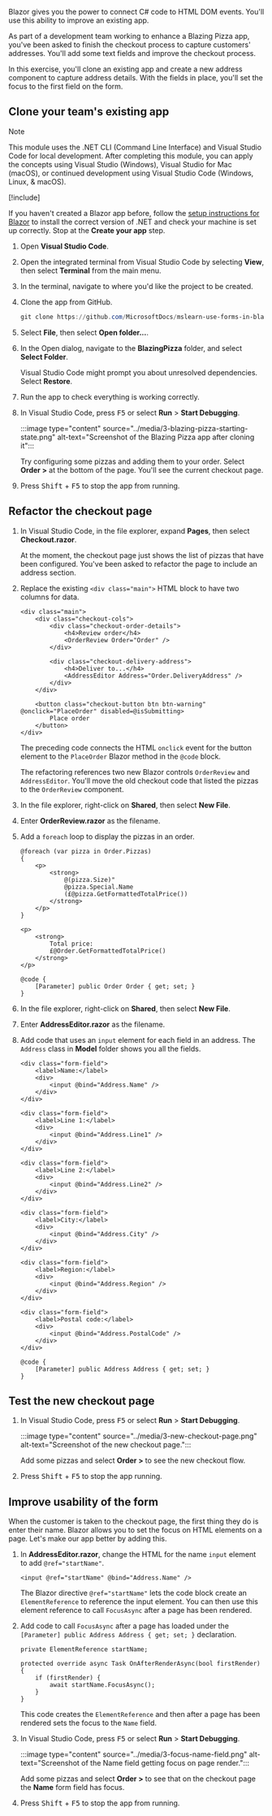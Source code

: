 Blazor gives you the power to connect C# code to HTML DOM events. You'll use this ability to improve an existing app.

As part of a development team working to enhance a Blazing Pizza app, you've been asked to finish the checkout process to capture customers' addresses. You'll add some text fields and improve the checkout process.

In this exercise, you'll clone an existing app and create a new address component to capture address details. With the fields in place, you'll set the focus to the first field on the form.

## Clone your team's existing app

> [!NOTE]
> This module uses the .NET CLI (Command Line Interface) and Visual Studio Code for local development. After completing this module, you can apply the concepts using Visual Studio (Windows), Visual Studio for Mac (macOS), or continued development using Visual Studio Code (Windows, Linux, & macOS).

[!include[](../../../includes/dotnet6-sdk-version.md)]

If you haven't created a Blazor app before, follow the [setup instructions for Blazor](https://aka.ms/blazor-getting-started) to install the correct version of .NET and check your machine is set up correctly. Stop at the **Create your app** step.

1. Open **Visual Studio Code**.
1. Open the integrated terminal from Visual Studio Code by selecting **View**, then select **Terminal** from the main menu.
1. In the terminal, navigate to where you'd like the project to be created.
1. Clone the app from GitHub.

    ```powershell
    git clone https://github.com/MicrosoftDocs/mslearn-use-forms-in-blazor-web-apps.git BlazingPizza
    ```

1. Select **File**, then select **Open folder...**.
1. In the Open dialog, navigate to the **BlazingPizza** folder, and select **Select Folder**.

    Visual Studio Code might prompt you about unresolved dependencies. Select **Restore**.

1. Run the app to check everything is working correctly.
1. In Visual Studio Code, press <kbd>F5</kbd> or select **Run** > **Start Debugging**.

    :::image type="content" source="../media/3-blazing-pizza-starting-state.png" alt-text="Screenshot of the Blazing Pizza app after cloning it":::

    Try configuring some pizzas and adding them to your order. Select **Order >** at the bottom of the page. You'll see the current checkout page.

1. Press <kbd>Shift</kbd> + <kbd>F5</kbd> to stop the app from running.

## Refactor the checkout page

1. In Visual Studio Code, in the file explorer, expand **Pages**, then select **Checkout.razor**.

    At the moment, the checkout page just shows the list of pizzas that have been configured. You've been asked to refactor the page to include an address section.

1. Replace the existing `<div class="main">` HTML block to have two columns for data.

    ```razor
    <div class="main">
        <div class="checkout-cols">
            <div class="checkout-order-details">
                <h4>Review order</h4>
                <OrderReview Order="Order" />
            </div>
    
            <div class="checkout-delivery-address">
                <h4>Deliver to...</h4>
                <AddressEditor Address="Order.DeliveryAddress" />
            </div>
        </div>
    
        <button class="checkout-button btn btn-warning" @onclick="PlaceOrder" disabled=@isSubmitting>
            Place order
        </button>
    </div>
    ```

    The preceding code connects the HTML `onclick` event for the button element to the `PlaceOrder` Blazor method in the `@code` block.

    The refactoring references two new Blazor controls `OrderReview` and `AddressEditor`. You'll move the old checkout code that listed the pizzas to the `OrderReview` component.

1. In the file explorer, right-click on **Shared**, then select **New File**.
1. Enter **OrderReview.razor** as the filename.
1. Add a `foreach` loop to display the pizzas in an order.

    ```razor
    @foreach (var pizza in Order.Pizzas)
    {
        <p>
            <strong>
                @(pizza.Size)"
                @pizza.Special.Name
                (£@pizza.GetFormattedTotalPrice())
            </strong>
        </p>
    }
    
    <p>
        <strong>
            Total price:
            £@Order.GetFormattedTotalPrice()
        </strong>
    </p>
    
    @code {
        [Parameter] public Order Order { get; set; }
    }
    ```

1. In the file explorer, right-click on **Shared**, then select **New File**.
1. Enter **AddressEditor.razor** as the filename.
1. Add code that uses an `input` element for each field in an address. The `Address` class in **Model** folder shows you all the fields.

    ```razor
    <div class="form-field">
        <label>Name:</label>
        <div>
            <input @bind="Address.Name" />
        </div>
    </div>
    
    <div class="form-field">
        <label>Line 1:</label>
        <div>
            <input @bind="Address.Line1" />
        </div>
    </div>
    
    <div class="form-field">
        <label>Line 2:</label>
        <div>
            <input @bind="Address.Line2" />
        </div>
    </div>
    
    <div class="form-field">
        <label>City:</label>
        <div>
            <input @bind="Address.City" />
        </div>
    </div>
    
    <div class="form-field">
        <label>Region:</label>
        <div>
            <input @bind="Address.Region" />
        </div>
    </div>
    
    <div class="form-field">
        <label>Postal code:</label>
        <div>
            <input @bind="Address.PostalCode" />
        </div>
    </div>
    
    @code {
        [Parameter] public Address Address { get; set; }
    }
    ```

## Test the new checkout page

1. In Visual Studio Code, press <kbd>F5</kbd> or select **Run** > **Start Debugging**.

    :::image type="content" source="../media/3-new-checkout-page.png" alt-text="Screenshot of the new checkout page.":::

    Add some pizzas and select **Order >** to see the new checkout flow.

1. Press <kbd>Shift</kbd> + <kbd>F5</kbd> to stop the app running.

## Improve usability of the form

When the customer is taken to the checkout page, the first thing they do is enter their name. Blazor allows you to set the focus on HTML elements on a page. Let's make our app better by adding this.

1. In **AddressEditor.razor**, change the HTML for the name `input` element to add `@ref="startName"`.

    ```razor
    <input @ref="startName" @bind="Address.Name" />
    ```

    The Blazor directive `@ref="startName"` lets the code block create an `ElementReference` to reference the input element. You can then use this element reference to call `FocusAsync` after a page has been rendered.

1. Add code to call `FocusAsync` after a page has loaded under the `[Parameter] public Address Address { get; set; }` declaration.

    ```razor
    private ElementReference startName;

    protected override async Task OnAfterRenderAsync(bool firstRender)
    {
        if (firstRender) {
            await startName.FocusAsync();
        }
    }    
    ```

    This code creates the `ElementReference` and then after a page has been rendered sets the focus to the `Name` field.

1. In Visual Studio Code, press <kbd>F5</kbd> or select **Run** > **Start Debugging**.

    :::image type="content" source="../media/3-focus-name-field.png" alt-text="Screenshot of the Name field getting focus on page render.":::

    Add some pizzas and select **Order >** to see that on the checkout page the **Name** form field has focus.

1. Press <kbd>Shift</kbd> + <kbd>F5</kbd> to stop the app from running.
